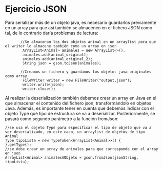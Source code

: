 # Ejercicio JSON
Para serializar más de un objeto java, es necesario guardarlos previamente en un array para que así también se almacenen
en el fichero JSON como tal, de lo contrario daría problemas de lectura:

```
       //Se almacenan los dos objetos animal en un arraylist para que el writer lo almacene también como un array en json
        ArrayList<Animal> animales = new ArrayList<>();
        animales.add(animal_original);
        animales.add(animal_original_2);
        String json = gson.toJson(animales);

       //Creamos un fichero y guardamos los objetos java originales como array
        FileWriter writer = new FileWriter("output.json");
        writer.write(json);
        writer.close();
```

Al realizar la deserialización también debemos crear un array en Java en el que almacenar 
el contenido del fichero json, transformándolo en objetos Java. Además, es importante tener en cuenta que debemos indicar con el objeto Type qué tipo de estructura
se va a deserializar. Posteriormente, se pasará como segundo parámetro a la función fromJson:
```
//se usa el objeto Type para especificar el tipo de objeto que va a ser deserializado, en este caso, un arraylist de objetos de tipo Animal
Type tipoLista = new TypeToken<ArrayList<Animal>>() {
}.getType();
//se debe crear un array de animales para que corresponda con el array en json
ArrayList<Animal> animalesAObjeto = gson.fromJson(jsonString, tipoLista);
```